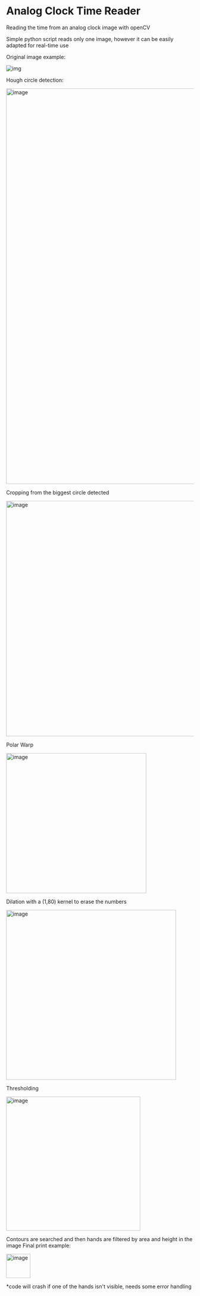 # Analog Clock Time Reader
Reading the time from an analog clock image with openCV

Simple python script reads only one image, however it can be easily adapted for real-time use

Original image example:

![img](https://user-images.githubusercontent.com/83359345/193447369-953ea5d0-6017-4a56-8254-c5001fcf5c82.png)

Hough circle detection:

<img width="1062" alt="image" src="https://user-images.githubusercontent.com/83359345/193446527-fde1f564-c7cf-406a-b4c0-7fe4b14794a7.png">

Cropping from the biggest circle detected

<img width="632" alt="image" src="https://user-images.githubusercontent.com/83359345/193446568-7e2210eb-381d-4d9e-ac96-cf3ab7b10bab.png">

Polar Warp

<img width="376" alt="image" src="https://user-images.githubusercontent.com/83359345/193446788-ab418272-bf5b-4895-a4ee-3a7036f5cc8a.png">

Dilation with a (1,80) kernel to erase the numbers

<img width="456" alt="image" src="https://user-images.githubusercontent.com/83359345/193446801-6defa1cf-f498-4436-8835-5c4763559dc4.png">

Thresholding

<img width="360" alt="image" src="https://user-images.githubusercontent.com/83359345/193446815-a328df9d-f87f-439b-8ef6-70248171b04f.png">

Contours are searched and then hands are filtered by area and height in the image
Final print example:

<img width="65" alt="image" src="https://user-images.githubusercontent.com/83359345/193447041-e23e6972-6ea2-42af-b444-f199488a8c37.png">

*code will crash if one of the hands isn't visible, needs some error handling
